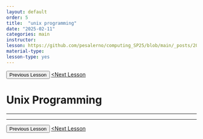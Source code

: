 ```yaml
---
layout: default
order: 5
title:  "unix programming"
date: "2025-02-11"
categories: main
instructor: 
lesson: https://github.com/pesalerno/computing_SP25/blob/main/_posts/2025-02-11-5_Week_5.md
material-type: 
lesson-type: yes
---
```


<a href="https://pesalerno.github.io/computing_SP25/main/2025/02/04/4_Week_4.html"><button>Previous Lesson</button></a>    <a href="https://github.com/pesalerno/computing_SP25/blob/main/_posts/2025-02-04-4_Week_6.md"><Next Lesson</button></a>

# Unix Programming

------------


--------------

<a href="https://pesalerno.github.io/computing_SP25/main/2025/02/04/4_Week_4.html"><button>Previous Lesson</button></a>    <a href="https://github.com/pesalerno/computing_SP25/blob/main/_posts/2025-02-04-4_Week_6.md"><Next Lesson</button></a>
